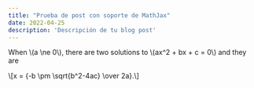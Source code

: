 ```yaml
---
title: "Prueba de post con soporte de MathJax"
date: 2022-04-25
description: 'Descripción de tu blog post'
---
```


When \\(a \ne 0\\), there are two solutions to \\(ax^2 + bx + c = 0\\) and they are
<div>
\[x = {-b \pm \sqrt{b^2-4ac} \over 2a}.\]
</div>
